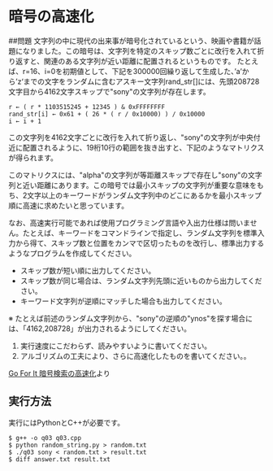 # 暗号の高速化

##問題
文字列の中に現代の出来事が暗号化されているという、映画や書籍が話題になりました。この暗号は、文字列を特定のスキップ数ごとに改行を入れて折り返すと、関連のある文字列が近い距離に配置されるというものです。
たとえば、r=16、i=0を初期値として、下記を300000回繰り返して生成した、’a’から’z‘までの文字をランダムに含むアスキー文字列rand_str[]には、先頭208728文字目から4162文字スキップで"sony"の文字列が存在します。

    r ← ( r * 1103515245 + 12345 ) & 0xFFFFFFFF
    rand_str[i] ← 0x61 + ( 26 * ( r / 0x10000) ) / 0x10000
    i ← i + 1

この文字列を4162文字ごとに改行を入れて折り返し、"sony"の文字列が中央付近に配置されるように、19桁10行の範囲を抜き出すと、下記のようなマトリクスが得られます。


このマトリクスには、"alpha"の文字列が等距離スキップで存在し"sony"の文字列と近い距離にあります。この暗号では最小スキップの文字列が重要な意味をもち、2文字以上のキーワードがランダム文字列中のどこにあるかを最小スキップ順に高速に求めたいと思っています。

なお、高速実行可能であれば使用プログラミング言語や入出力仕様は問いません。たとえば、キーワードをコマンドラインで指定し、ランダム文字列を標準入力から得て、スキップ数と位置をカンマで区切ったものを改行し、標準出力するようなプログラムを作成してください。

* スキップ数が短い順に出力してください。
* スキップ数が同じ場合は、ランダム文字列先頭に近いものから出力してください。
* キーワード文字列が逆順にマッチした場合も出力してください。

※ たとえば前述のランダム文字列から、"sony"の逆順の"ynos"を探す場合には、「4162,208728」が出力されるようにしてください。 


1. 実行速度にこだわらず、読みやすいように書いてください。
2. アルゴリズムの工夫により、さらに高速化したものを書いてください。。

[Go For It 暗号検索の高速化](http://www.sony.co.jp/SonyInfo/Jobs/newgrads/sus/q03.html)より

## 実行方法
実行にはPythonとC++が必要です。

    $ g++ -o q03 q03.cpp
    $ python random_string.py > random.txt
    $ ./q03 sony < random.txt > result.txt
    $ diff answer.txt result.txt
